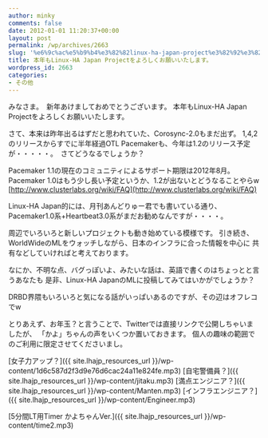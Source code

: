 ```yaml
---
author: minky
comments: false
date: 2012-01-01 11:20:37+00:00
layout: post
permalink: /wp/archives/2663
slug: '%e6%9c%ac%e5%b9%b4%e3%82%82linux-ha-japan-project%e3%82%92%e3%82%88%e3%82%8d%e3%81%97%e3%81%8f%e3%81%8a%e9%a1%98%e3%81%84%e3%81%84%e3%81%9f%e3%81%97%e3%81%be%e3%81%99%e3%80%82-2'
title: 本年もLinux-HA Japan Projectをよろしくお願いいたします。
wordpress_id: 2663
categories:
- その他
---
```


みなさま。　新年あけましておめでとうございます。
本年もLinux-HA Japan Projectをよろしくお願いいたします。

さて、本来は昨年出るはずだと思われていた、Corosync-2.0もまだ出ず。
1,4,2のリリースからすでに半年経過OTL
Pacemakerも、今年は1.2のリリース予定が・・・・・。　さてどうなるでしょうか？

Pacemaker 1.1の現在のコミュニティによるサポート期限は2012年8月。
Pacemaker 1.0はもう少し長い予定というか、1.2が出ないとどうなることやらw
[http://www.clusterlabs.org/wiki/FAQ](http://www.clusterlabs.org/wiki/FAQ)

Linux-HA Japan的には、月刊あんどりゅー君でも書いている通り、
Pacemaker1.0系+Heartbeat3.0系がまだお勧めなんですが・・・・。

周辺でいろいろと新しいプロジェクトも動き始めている模様です。
引き続き、WorldWideのMLをウォッチしながら、日本のインフラに合った情報を中心に
共有などしていければと考えております。

なにか、不明な点、バグっぽいよ、みたいな話は、英語で書くのはちょっとと言うあなたも
是非、Linux-HA JapanのMLに投稿してみてはいかがでしょうか？

DRBD界隈もいろいろと気になる話がいっぱいあるのですが、その辺はオフレコでw

とりあえず、お年玉？と言うことで、Twitterでは直接リンクで公開しちゃいましたが、
「かよ」ちゃんの声をいくつか置いておきます。
個人の趣味の範囲でのご利用に限定させてくださいまし。

[女子力アップ？]({{ site.lhajp_resources_url }}/wp-content/1d6c587d2f3d9e76d6cac24a11e824fe.mp3)
[自宅警備員？]({{ site.lhajp_resources_url }}/wp-content/jitaku.mp3)
[満点エンジニア？]({{ site.lhajp_resources_url }}/wp-content/Manten.mp3)
[インフラエンジニア？]({{ site.lhajp_resources_url }}/wp-content/Engineer.mp3)

[5分間LT用Timer かよちゃんVer.]({{ site.lhajp_resources_url }}/wp-content/time2.mp3)
